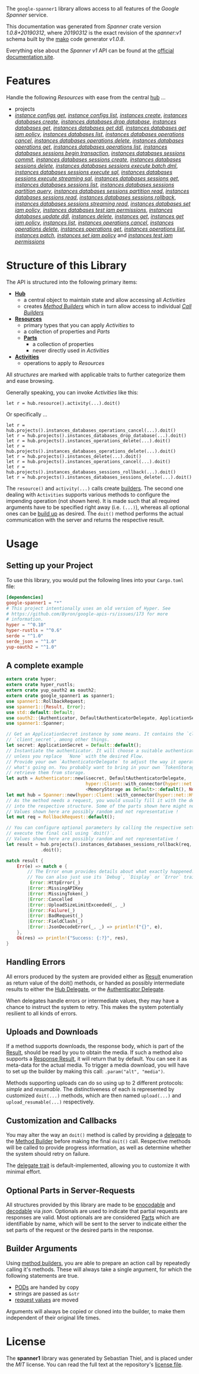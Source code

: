 <!---
DO NOT EDIT !
This file was generated automatically from 'src/mako/api/README.md.mako'
DO NOT EDIT !
-->
The `google-spanner1` library allows access to all features of the *Google Spanner* service.

This documentation was generated from *Spanner* crate version *1.0.8+20190312*, where *20190312* is the exact revision of the *spanner:v1* schema built by the [mako](http://www.makotemplates.org/) code generator *v1.0.8*.

Everything else about the *Spanner* *v1* API can be found at the
[official documentation site](https://cloud.google.com/spanner/).
# Features

Handle the following *Resources* with ease from the central [hub](https://docs.rs/google-spanner1/1.0.8+20190312/google_spanner1/struct.Spanner.html) ... 

* projects
 * [*instance configs get*](https://docs.rs/google-spanner1/1.0.8+20190312/google_spanner1/struct.ProjectInstanceConfigGetCall.html), [*instance configs list*](https://docs.rs/google-spanner1/1.0.8+20190312/google_spanner1/struct.ProjectInstanceConfigListCall.html), [*instances create*](https://docs.rs/google-spanner1/1.0.8+20190312/google_spanner1/struct.ProjectInstanceCreateCall.html), [*instances databases create*](https://docs.rs/google-spanner1/1.0.8+20190312/google_spanner1/struct.ProjectInstanceDatabaseCreateCall.html), [*instances databases drop database*](https://docs.rs/google-spanner1/1.0.8+20190312/google_spanner1/struct.ProjectInstanceDatabaseDropDatabaseCall.html), [*instances databases get*](https://docs.rs/google-spanner1/1.0.8+20190312/google_spanner1/struct.ProjectInstanceDatabaseGetCall.html), [*instances databases get ddl*](https://docs.rs/google-spanner1/1.0.8+20190312/google_spanner1/struct.ProjectInstanceDatabaseGetDdlCall.html), [*instances databases get iam policy*](https://docs.rs/google-spanner1/1.0.8+20190312/google_spanner1/struct.ProjectInstanceDatabaseGetIamPolicyCall.html), [*instances databases list*](https://docs.rs/google-spanner1/1.0.8+20190312/google_spanner1/struct.ProjectInstanceDatabaseListCall.html), [*instances databases operations cancel*](https://docs.rs/google-spanner1/1.0.8+20190312/google_spanner1/struct.ProjectInstanceDatabaseOperationCancelCall.html), [*instances databases operations delete*](https://docs.rs/google-spanner1/1.0.8+20190312/google_spanner1/struct.ProjectInstanceDatabaseOperationDeleteCall.html), [*instances databases operations get*](https://docs.rs/google-spanner1/1.0.8+20190312/google_spanner1/struct.ProjectInstanceDatabaseOperationGetCall.html), [*instances databases operations list*](https://docs.rs/google-spanner1/1.0.8+20190312/google_spanner1/struct.ProjectInstanceDatabaseOperationListCall.html), [*instances databases sessions begin transaction*](https://docs.rs/google-spanner1/1.0.8+20190312/google_spanner1/struct.ProjectInstanceDatabaseSessionBeginTransactionCall.html), [*instances databases sessions commit*](https://docs.rs/google-spanner1/1.0.8+20190312/google_spanner1/struct.ProjectInstanceDatabaseSessionCommitCall.html), [*instances databases sessions create*](https://docs.rs/google-spanner1/1.0.8+20190312/google_spanner1/struct.ProjectInstanceDatabaseSessionCreateCall.html), [*instances databases sessions delete*](https://docs.rs/google-spanner1/1.0.8+20190312/google_spanner1/struct.ProjectInstanceDatabaseSessionDeleteCall.html), [*instances databases sessions execute batch dml*](https://docs.rs/google-spanner1/1.0.8+20190312/google_spanner1/struct.ProjectInstanceDatabaseSessionExecuteBatchDmlCall.html), [*instances databases sessions execute sql*](https://docs.rs/google-spanner1/1.0.8+20190312/google_spanner1/struct.ProjectInstanceDatabaseSessionExecuteSqlCall.html), [*instances databases sessions execute streaming sql*](https://docs.rs/google-spanner1/1.0.8+20190312/google_spanner1/struct.ProjectInstanceDatabaseSessionExecuteStreamingSqlCall.html), [*instances databases sessions get*](https://docs.rs/google-spanner1/1.0.8+20190312/google_spanner1/struct.ProjectInstanceDatabaseSessionGetCall.html), [*instances databases sessions list*](https://docs.rs/google-spanner1/1.0.8+20190312/google_spanner1/struct.ProjectInstanceDatabaseSessionListCall.html), [*instances databases sessions partition query*](https://docs.rs/google-spanner1/1.0.8+20190312/google_spanner1/struct.ProjectInstanceDatabaseSessionPartitionQueryCall.html), [*instances databases sessions partition read*](https://docs.rs/google-spanner1/1.0.8+20190312/google_spanner1/struct.ProjectInstanceDatabaseSessionPartitionReadCall.html), [*instances databases sessions read*](https://docs.rs/google-spanner1/1.0.8+20190312/google_spanner1/struct.ProjectInstanceDatabaseSessionReadCall.html), [*instances databases sessions rollback*](https://docs.rs/google-spanner1/1.0.8+20190312/google_spanner1/struct.ProjectInstanceDatabaseSessionRollbackCall.html), [*instances databases sessions streaming read*](https://docs.rs/google-spanner1/1.0.8+20190312/google_spanner1/struct.ProjectInstanceDatabaseSessionStreamingReadCall.html), [*instances databases set iam policy*](https://docs.rs/google-spanner1/1.0.8+20190312/google_spanner1/struct.ProjectInstanceDatabaseSetIamPolicyCall.html), [*instances databases test iam permissions*](https://docs.rs/google-spanner1/1.0.8+20190312/google_spanner1/struct.ProjectInstanceDatabaseTestIamPermissionCall.html), [*instances databases update ddl*](https://docs.rs/google-spanner1/1.0.8+20190312/google_spanner1/struct.ProjectInstanceDatabaseUpdateDdlCall.html), [*instances delete*](https://docs.rs/google-spanner1/1.0.8+20190312/google_spanner1/struct.ProjectInstanceDeleteCall.html), [*instances get*](https://docs.rs/google-spanner1/1.0.8+20190312/google_spanner1/struct.ProjectInstanceGetCall.html), [*instances get iam policy*](https://docs.rs/google-spanner1/1.0.8+20190312/google_spanner1/struct.ProjectInstanceGetIamPolicyCall.html), [*instances list*](https://docs.rs/google-spanner1/1.0.8+20190312/google_spanner1/struct.ProjectInstanceListCall.html), [*instances operations cancel*](https://docs.rs/google-spanner1/1.0.8+20190312/google_spanner1/struct.ProjectInstanceOperationCancelCall.html), [*instances operations delete*](https://docs.rs/google-spanner1/1.0.8+20190312/google_spanner1/struct.ProjectInstanceOperationDeleteCall.html), [*instances operations get*](https://docs.rs/google-spanner1/1.0.8+20190312/google_spanner1/struct.ProjectInstanceOperationGetCall.html), [*instances operations list*](https://docs.rs/google-spanner1/1.0.8+20190312/google_spanner1/struct.ProjectInstanceOperationListCall.html), [*instances patch*](https://docs.rs/google-spanner1/1.0.8+20190312/google_spanner1/struct.ProjectInstancePatchCall.html), [*instances set iam policy*](https://docs.rs/google-spanner1/1.0.8+20190312/google_spanner1/struct.ProjectInstanceSetIamPolicyCall.html) and [*instances test iam permissions*](https://docs.rs/google-spanner1/1.0.8+20190312/google_spanner1/struct.ProjectInstanceTestIamPermissionCall.html)




# Structure of this Library

The API is structured into the following primary items:

* **[Hub](https://docs.rs/google-spanner1/1.0.8+20190312/google_spanner1/struct.Spanner.html)**
    * a central object to maintain state and allow accessing all *Activities*
    * creates [*Method Builders*](https://docs.rs/google-spanner1/1.0.8+20190312/google_spanner1/trait.MethodsBuilder.html) which in turn
      allow access to individual [*Call Builders*](https://docs.rs/google-spanner1/1.0.8+20190312/google_spanner1/trait.CallBuilder.html)
* **[Resources](https://docs.rs/google-spanner1/1.0.8+20190312/google_spanner1/trait.Resource.html)**
    * primary types that you can apply *Activities* to
    * a collection of properties and *Parts*
    * **[Parts](https://docs.rs/google-spanner1/1.0.8+20190312/google_spanner1/trait.Part.html)**
        * a collection of properties
        * never directly used in *Activities*
* **[Activities](https://docs.rs/google-spanner1/1.0.8+20190312/google_spanner1/trait.CallBuilder.html)**
    * operations to apply to *Resources*

All *structures* are marked with applicable traits to further categorize them and ease browsing.

Generally speaking, you can invoke *Activities* like this:

```Rust,ignore
let r = hub.resource().activity(...).doit()
```

Or specifically ...

```ignore
let r = hub.projects().instances_databases_operations_cancel(...).doit()
let r = hub.projects().instances_databases_drop_database(...).doit()
let r = hub.projects().instances_operations_delete(...).doit()
let r = hub.projects().instances_databases_operations_delete(...).doit()
let r = hub.projects().instances_delete(...).doit()
let r = hub.projects().instances_operations_cancel(...).doit()
let r = hub.projects().instances_databases_sessions_rollback(...).doit()
let r = hub.projects().instances_databases_sessions_delete(...).doit()
```

The `resource()` and `activity(...)` calls create [builders][builder-pattern]. The second one dealing with `Activities` 
supports various methods to configure the impending operation (not shown here). It is made such that all required arguments have to be 
specified right away (i.e. `(...)`), whereas all optional ones can be [build up][builder-pattern] as desired.
The `doit()` method performs the actual communication with the server and returns the respective result.

# Usage

## Setting up your Project

To use this library, you would put the following lines into your `Cargo.toml` file:

```toml
[dependencies]
google-spanner1 = "*"
# This project intentionally uses an old version of Hyper. See
# https://github.com/Byron/google-apis-rs/issues/173 for more
# information.
hyper = "^0.10"
hyper-rustls = "^0.6"
serde = "^1.0"
serde_json = "^1.0"
yup-oauth2 = "^1.0"
```

## A complete example

```Rust
extern crate hyper;
extern crate hyper_rustls;
extern crate yup_oauth2 as oauth2;
extern crate google_spanner1 as spanner1;
use spanner1::RollbackRequest;
use spanner1::{Result, Error};
use std::default::Default;
use oauth2::{Authenticator, DefaultAuthenticatorDelegate, ApplicationSecret, MemoryStorage};
use spanner1::Spanner;

// Get an ApplicationSecret instance by some means. It contains the `client_id` and 
// `client_secret`, among other things.
let secret: ApplicationSecret = Default::default();
// Instantiate the authenticator. It will choose a suitable authentication flow for you, 
// unless you replace  `None` with the desired Flow.
// Provide your own `AuthenticatorDelegate` to adjust the way it operates and get feedback about 
// what's going on. You probably want to bring in your own `TokenStorage` to persist tokens and
// retrieve them from storage.
let auth = Authenticator::new(&secret, DefaultAuthenticatorDelegate,
                              hyper::Client::with_connector(hyper::net::HttpsConnector::new(hyper_rustls::TlsClient::new())),
                              <MemoryStorage as Default>::default(), None);
let mut hub = Spanner::new(hyper::Client::with_connector(hyper::net::HttpsConnector::new(hyper_rustls::TlsClient::new())), auth);
// As the method needs a request, you would usually fill it with the desired information
// into the respective structure. Some of the parts shown here might not be applicable !
// Values shown here are possibly random and not representative !
let mut req = RollbackRequest::default();

// You can configure optional parameters by calling the respective setters at will, and
// execute the final call using `doit()`.
// Values shown here are possibly random and not representative !
let result = hub.projects().instances_databases_sessions_rollback(req, "session")
             .doit();

match result {
    Err(e) => match e {
        // The Error enum provides details about what exactly happened.
        // You can also just use its `Debug`, `Display` or `Error` traits
         Error::HttpError(_)
        |Error::MissingAPIKey
        |Error::MissingToken(_)
        |Error::Cancelled
        |Error::UploadSizeLimitExceeded(_, _)
        |Error::Failure(_)
        |Error::BadRequest(_)
        |Error::FieldClash(_)
        |Error::JsonDecodeError(_, _) => println!("{}", e),
    },
    Ok(res) => println!("Success: {:?}", res),
}

```
## Handling Errors

All errors produced by the system are provided either as [Result](https://docs.rs/google-spanner1/1.0.8+20190312/google_spanner1/enum.Result.html) enumeration as return value of 
the doit() methods, or handed as possibly intermediate results to either the 
[Hub Delegate](https://docs.rs/google-spanner1/1.0.8+20190312/google_spanner1/trait.Delegate.html), or the [Authenticator Delegate](https://docs.rs/yup-oauth2/*/yup_oauth2/trait.AuthenticatorDelegate.html).

When delegates handle errors or intermediate values, they may have a chance to instruct the system to retry. This 
makes the system potentially resilient to all kinds of errors.

## Uploads and Downloads
If a method supports downloads, the response body, which is part of the [Result](https://docs.rs/google-spanner1/1.0.8+20190312/google_spanner1/enum.Result.html), should be
read by you to obtain the media.
If such a method also supports a [Response Result](https://docs.rs/google-spanner1/1.0.8+20190312/google_spanner1/trait.ResponseResult.html), it will return that by default.
You can see it as meta-data for the actual media. To trigger a media download, you will have to set up the builder by making
this call: `.param("alt", "media")`.

Methods supporting uploads can do so using up to 2 different protocols: 
*simple* and *resumable*. The distinctiveness of each is represented by customized 
`doit(...)` methods, which are then named `upload(...)` and `upload_resumable(...)` respectively.

## Customization and Callbacks

You may alter the way an `doit()` method is called by providing a [delegate](https://docs.rs/google-spanner1/1.0.8+20190312/google_spanner1/trait.Delegate.html) to the 
[Method Builder](https://docs.rs/google-spanner1/1.0.8+20190312/google_spanner1/trait.CallBuilder.html) before making the final `doit()` call. 
Respective methods will be called to provide progress information, as well as determine whether the system should 
retry on failure.

The [delegate trait](https://docs.rs/google-spanner1/1.0.8+20190312/google_spanner1/trait.Delegate.html) is default-implemented, allowing you to customize it with minimal effort.

## Optional Parts in Server-Requests

All structures provided by this library are made to be [enocodable](https://docs.rs/google-spanner1/1.0.8+20190312/google_spanner1/trait.RequestValue.html) and 
[decodable](https://docs.rs/google-spanner1/1.0.8+20190312/google_spanner1/trait.ResponseResult.html) via *json*. Optionals are used to indicate that partial requests are responses 
are valid.
Most optionals are are considered [Parts](https://docs.rs/google-spanner1/1.0.8+20190312/google_spanner1/trait.Part.html) which are identifiable by name, which will be sent to 
the server to indicate either the set parts of the request or the desired parts in the response.

## Builder Arguments

Using [method builders](https://docs.rs/google-spanner1/1.0.8+20190312/google_spanner1/trait.CallBuilder.html), you are able to prepare an action call by repeatedly calling it's methods.
These will always take a single argument, for which the following statements are true.

* [PODs][wiki-pod] are handed by copy
* strings are passed as `&str`
* [request values](https://docs.rs/google-spanner1/1.0.8+20190312/google_spanner1/trait.RequestValue.html) are moved

Arguments will always be copied or cloned into the builder, to make them independent of their original life times.

[wiki-pod]: http://en.wikipedia.org/wiki/Plain_old_data_structure
[builder-pattern]: http://en.wikipedia.org/wiki/Builder_pattern
[google-go-api]: https://github.com/google/google-api-go-client

# License
The **spanner1** library was generated by Sebastian Thiel, and is placed 
under the *MIT* license.
You can read the full text at the repository's [license file][repo-license].

[repo-license]: https://github.com/Byron/google-apis-rsblob/master/LICENSE.md
